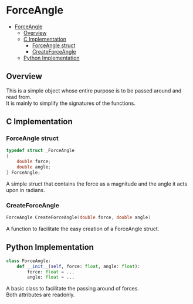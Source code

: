 # ForceAngle

<!-- TOC -->
* [ForceAngle](#forceangle)
  * [Overview](#overview)
  * [C Implementation](#c-implementation)
    * [ForceAngle struct](#forceangle-struct)
    * [CreateForceAngle](#createforceangle)
  * [Python Implementation](#python-implementation)
<!-- TOC -->

## Overview

This is a simple object whose entire purpose is to be passed around and read from.    
It is mainly to simplify the signatures of the functions.

## C Implementation

### ForceAngle struct

```c
typedef struct _ForceAngle
{
    double force;
    double angle;
} ForceAngle;
```

A simple struct that contains the force as a magnitude and the angle it acts upon in radians.

### CreateForceAngle

```c
ForceAngle CreateForceAngle(double force, double angle)
```

A function to facilitate the easy creation of a ForceAngle struct.

## Python Implementation

```Python
class ForceAngle:
    def __init__(self, force: float, angle: float):
        force: float = ...
        angle: float = ...
```

A basic class to facilitate the passing around of forces.  
Both attributes are readonly.
